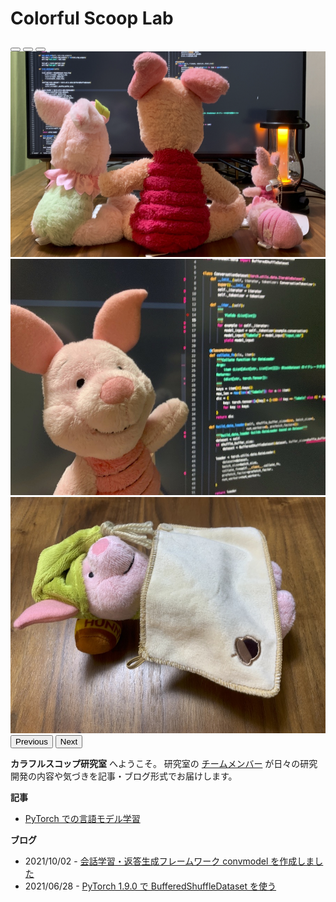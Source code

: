 # Colorful Scoop Lab

<!--
<img src="top.png" alt="" class="rounded mx-auto d-block">
-->

<div id="top_slide" class="carousel slide" data-bs-ride="carousel" style="max-width: 800px;">
  <div class="carousel-indicators">
    <button type="button" data-bs-target="#top_slide" data-bs-slide-to="0" class="active" aria-current="true" aria-label="Slide 1"></button>
    <button type="button" data-bs-target="#top_slide" data-bs-slide-to="1" aria-label="Slide 2"></button>
    <button type="button" data-bs-target="#top_slide" data-bs-slide-to="2" aria-label="Slide 3"></button>
  </div>
  <div class="carousel-inner">
    <div class="carousel-item active">
      <img src="top.png" class="d-block w-100" alt="...">
    </div>
    <div class="carousel-item">
      <img src="blog/20211002-convmodel/20211002-01.jpg" class="d-block w-100" alt="..." style="object-fit: cover;">
    </div>
    <div class="carousel-item">
      <img src="blog/20211002-convmodel/20211002-02.jpg" class="d-block w-100" alt="...">
    </div>
  </div>
  <button class="carousel-control-prev" type="button" data-bs-target="#top_slide" data-bs-slide="prev" style="object-fit: cover;">
    <span class="carousel-control-prev-icon" aria-hidden="true"></span>
    <span class="visually-hidden">Previous</span>
  </button>
  <button class="carousel-control-next" type="button" data-bs-target="#top_slide" data-bs-slide="next" style="object-fit: cover;">
    <span class="carousel-control-next-icon" aria-hidden="true"></span>
    <span class="visually-hidden">Next</span>
  </button>
</div>

**カラフルスコップ研究室** へようこそ。
研究室の [チームメンバー](page/member/) が日々の研究開発の内容や気づきを記事・ブログ形式でお届けします。



**記事**

* [PyTorch での言語モデル学習](article/pytorch_language_model_pipeline)

**ブログ**

* 2021/10/02 - [会話学習・返答生成フレームワーク convmodel を作成しました](blog/20211002-convmodel)
* 2021/06/28 - [PyTorch 1.9.0 で BufferedShuffleDataset を使う](blog/20210628-buffereds_shuffle_dataset)
